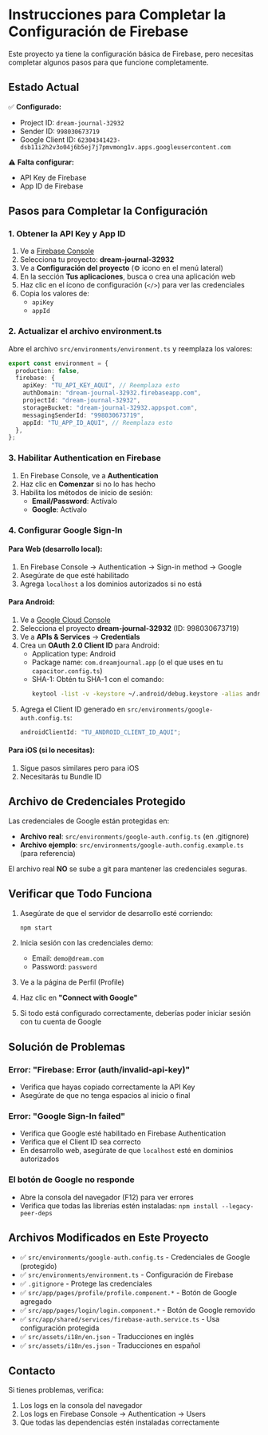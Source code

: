 # Instrucciones para Completar la Configuración de Firebase

Este proyecto ya tiene la configuración básica de Firebase, pero necesitas completar algunos pasos para que funcione completamente.

## Estado Actual

✅ **Configurado:**

- Project ID: `dream-journal-32932`
- Sender ID: `998030673719`
- Google Client ID: `62304341423-dsb11i2h2v3o04j6b5ej7j7pmvmong1v.apps.googleusercontent.com`

⚠️ **Falta configurar:**

- API Key de Firebase
- App ID de Firebase

## Pasos para Completar la Configuración

### 1. Obtener la API Key y App ID

1. Ve a [Firebase Console](https://console.firebase.google.com/)
2. Selecciona tu proyecto: **dream-journal-32932**
3. Ve a **Configuración del proyecto** (⚙️ icono en el menú lateral)
4. En la sección **Tus aplicaciones**, busca o crea una aplicación web
5. Haz clic en el ícono de configuración (`</>`) para ver las credenciales
6. Copia los valores de:
   - `apiKey`
   - `appId`

### 2. Actualizar el archivo environment.ts

Abre el archivo `src/environments/environment.ts` y reemplaza los valores:

```typescript
export const environment = {
  production: false,
  firebase: {
    apiKey: "TU_API_KEY_AQUI", // Reemplaza esto
    authDomain: "dream-journal-32932.firebaseapp.com",
    projectId: "dream-journal-32932",
    storageBucket: "dream-journal-32932.appspot.com",
    messagingSenderId: "998030673719",
    appId: "TU_APP_ID_AQUI", // Reemplaza esto
  },
};
```

### 3. Habilitar Authentication en Firebase

1. En Firebase Console, ve a **Authentication**
2. Haz clic en **Comenzar** si no lo has hecho
3. Habilita los métodos de inicio de sesión:
   - **Email/Password**: Actívalo
   - **Google**: Actívalo

### 4. Configurar Google Sign-In

#### Para Web (desarrollo local):

1. En Firebase Console → Authentication → Sign-in method → Google
2. Asegúrate de que esté habilitado
3. Agrega `localhost` a los dominios autorizados si no está

#### Para Android:

1. Ve a [Google Cloud Console](https://console.cloud.google.com/)
2. Selecciona el proyecto **dream-journal-32932** (ID: 998030673719)
3. Ve a **APIs & Services** → **Credentials**
4. Crea un **OAuth 2.0 Client ID** para Android:
   - Application type: Android
   - Package name: `com.dreamjournal.app` (o el que uses en tu `capacitor.config.ts`)
   - SHA-1: Obtén tu SHA-1 con el comando:
     ```bash
     keytool -list -v -keystore ~/.android/debug.keystore -alias androiddebugkey -storepass android -keypass android
     ```
5. Agrega el Client ID generado en `src/environments/google-auth.config.ts`:
   ```typescript
   androidClientId: "TU_ANDROID_CLIENT_ID_AQUI";
   ```

#### Para iOS (si lo necesitas):

1. Sigue pasos similares pero para iOS
2. Necesitarás tu Bundle ID

## Archivo de Credenciales Protegido

Las credenciales de Google están protegidas en:

- **Archivo real**: `src/environments/google-auth.config.ts` (en .gitignore)
- **Archivo ejemplo**: `src/environments/google-auth.config.example.ts` (para referencia)

El archivo real **NO** se sube a git para mantener las credenciales seguras.

## Verificar que Todo Funciona

1. Asegúrate de que el servidor de desarrollo esté corriendo:

   ```bash
   npm start
   ```

2. Inicia sesión con las credenciales demo:

   - Email: `demo@dream.com`
   - Password: `password`

3. Ve a la página de Perfil (Profile)

4. Haz clic en **"Connect with Google"**

5. Si todo está configurado correctamente, deberías poder iniciar sesión con tu cuenta de Google

## Solución de Problemas

### Error: "Firebase: Error (auth/invalid-api-key)"

- Verifica que hayas copiado correctamente la API Key
- Asegúrate de que no tenga espacios al inicio o final

### Error: "Google Sign-In failed"

- Verifica que Google esté habilitado en Firebase Authentication
- Verifica que el Client ID sea correcto
- En desarrollo web, asegúrate de que `localhost` esté en dominios autorizados

### El botón de Google no responde

- Abre la consola del navegador (F12) para ver errores
- Verifica que todas las librerías estén instaladas: `npm install --legacy-peer-deps`

## Archivos Modificados en Este Proyecto

- ✅ `src/environments/google-auth.config.ts` - Credenciales de Google (protegido)
- ✅ `src/environments/environment.ts` - Configuración de Firebase
- ✅ `.gitignore` - Protege las credenciales
- ✅ `src/app/pages/profile/profile.component.*` - Botón de Google agregado
- ✅ `src/app/pages/login/login.component.*` - Botón de Google removido
- ✅ `src/app/shared/services/firebase-auth.service.ts` - Usa configuración protegida
- ✅ `src/assets/i18n/en.json` - Traducciones en inglés
- ✅ `src/assets/i18n/es.json` - Traducciones en español

## Contacto

Si tienes problemas, verifica:

1. Los logs en la consola del navegador
2. Los logs en Firebase Console → Authentication → Users
3. Que todas las dependencias estén instaladas correctamente

